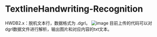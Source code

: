 # TextlineHandwriting-Recognition
HWDB2.x：脱机文本行，数据格式为 .dgrl。
![image](https://user-images.githubusercontent.com/25748340/119424744-9a54d080-bd38-11eb-9ca4-77a14581499a.png)
目前上传的代码可以对dgrl数据文件进行解析，输出图片和对应内容的txt文本。
